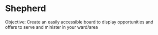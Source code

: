 # Shepherd
Objective: Create an easily accessible board to display opportunities and offers to serve and minister in your ward/area

